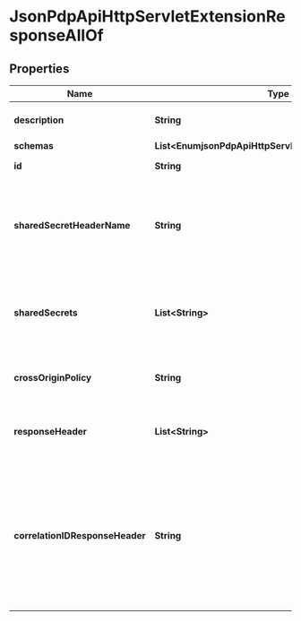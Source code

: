 

# JsonPdpApiHttpServletExtensionResponseAllOf


## Properties

| Name | Type | Description | Notes |
|------------ | ------------- | ------------- | -------------|
|**description** | **String** | A description for this HTTP Servlet Extension |  [optional] |
|**schemas** | **List&lt;EnumjsonPdpApiHttpServletExtensionSchemaUrn&gt;** |  |  [optional] |
|**id** | **String** | Name of the HTTP Servlet Extension |  [optional] |
|**sharedSecretHeaderName** | **String** | The request header used to find the shared secret header for incoming JSON PDP API HTTP Servlet Extension requests. |  [optional] |
|**sharedSecrets** | **List&lt;String&gt;** | Shared secrets between the third-party Policy Enforcement Point and the JSON PDP API HTTP Servlet Extension. |  [optional] |
|**crossOriginPolicy** | **String** | The cross-origin request policy to use for the HTTP Servlet Extension. |  [optional] |
|**responseHeader** | **List&lt;String&gt;** | Specifies HTTP header fields and values added to response headers for all requests. |  [optional] |
|**correlationIDResponseHeader** | **String** | Specifies the name of the HTTP response header that will contain a correlation ID value. Example values are \&quot;Correlation-Id\&quot;, \&quot;X-Amzn-Trace-Id\&quot;, and \&quot;X-Request-Id\&quot;. |  [optional] |




